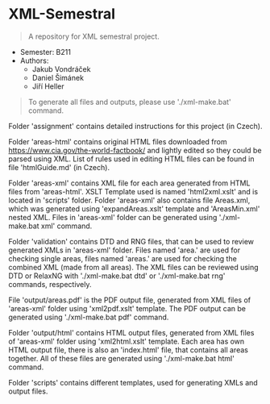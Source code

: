 # XML-Semestral
> A repository for XML semestral project.

- Semester: B211
- Authors:
  - Jakub Vondráček
  - Daniel Šimánek
  - Jiří Heller 

> To generate all files and outputs, please use './xml-make.bat' command.

Folder 'assignment' contains detailed instructions for this project (in Czech).

Folder 'areas-html' contains original HTML files downloaded from https://www.cia.gov/the-world-factbook/ and lightly edited so they could be parsed using XML. List of rules used in editing HTML files can be found in file 'htmlGuide.md' (in Czech).

Folder 'areas-xml' contains XML file for each area generated from HTML files from 'areas-html'. XSLT Template used is named 'html2xml.xslt' and is located in 'scripts' folder. Folder 'areas-xml' also contains file Areas.xml, which was generated using 'expandAreas.xslt' template and 'AreasMin.xml' nested XML. Files in 'areas-xml' folder can be generated using './xml-make.bat xml' command.

Folder 'validation' contains DTD and RNG files, that can be used to review generated XMLs in 'areas-xml' folder. Files named 'area.' are used for checking single areas, files named 'areas.' are used for checking the combined XML (made from all areas). The XML files can be reviewed using DTD or RelaxNG with './xml-make.bat dtd' or './xml-make.bat rng' commands, respectively.

File 'output/areas.pdf' is the PDF output file, generated from XML files of 'areas-xml' folder using 'xml2pdf.xslt' template. The PDF output can be generated using './xml-make.bat pdf' command.

Folder 'output/html' contains HTML output files, generated from XML files of 'areas-xml' folder using 'xml2html.xslt' template. Each area has own HTML output file, there is also an 'index.html' file, that contains all areas together. All of these files are generated using './xml-make.bat html' command.

Folder 'scripts' contains different templates, used for generating XMLs and output files.
